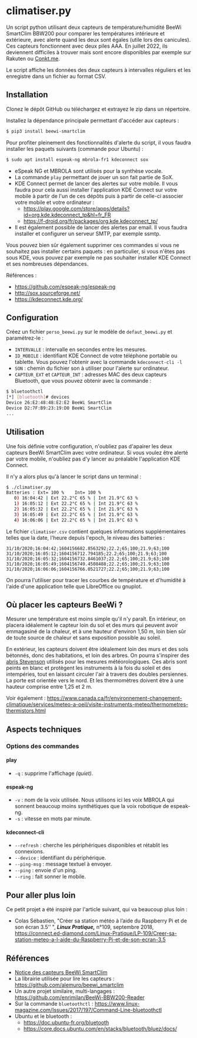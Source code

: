 # climatiser.py

Un script python utilisant deux capteurs de température/humidité BeeWi SmartClim BBW200 pour comparer les températures intérieure et extérieure, avec alerte quand les deux sont égales (utile lors des canicules). Ces capteurs fonctionnent avec deux piles AAA. En juillet 2022, ils deviennent difficiles à trouver mais sont encore disponibles par exemple sur Rakuten ou [Conkt.me](https://conkt.me/pdt/capteur-dhumidite-connecte-bbw200-beewi/).

Le script affiche les données des deux capteurs à intervalles réguliers et les enregistre dans un fichier au format CSV.

## Installation

Clonez le dépôt GitHub ou téléchargez et extrayez le zip dans un répertoire.

Installez la dépendance principale permettant d'accéder aux capteurs :

```bash
$ pip3 install beewi-smartclim
```
Pour profiter pleinement des fonctionnalités d'alerte du script, il vous faudra installer les paquets suivants (commande pour Ubuntu) :

```bash
$ sudo apt install espeak-ng mbrola-fr1 kdeconnect sox
```
* eSpeak NG et MBROLA sont utilisés pour la synthèse vocale.
* La commande `play` permettant de jouer un son fait partie de SoX.
* KDE Connect permet de lancer des alertes sur votre mobile. Il vous faudra pour cela aussi installer l'application KDE Connect sur votre mobile à partir de l'un de ces dépôts  puis à partir de celle-ci associer votre mobile et votre ordinateur :
    * https://play.google.com/store/apps/details?id=org.kde.kdeconnect_tp&hl=fr_FR
    * https://f-droid.org/fr/packages/org.kde.kdeconnect_tp/
* Il est également possible de lancer des alertes par email. Il vous faudra installer et configurer un serveur SMTP, par exemple ssmtp.

Vous pouvez bien sûr également supprimer ces commandes si vous ne souhaitez pas installer certains paquets : en particulier, si vous n'êtes pas sous KDE, vous pouvez par exemple ne pas souhaiter installer KDE Connect et ses nombreuses dépendances.

Références :

* https://github.com/espeak-ng/espeak-ng
* http://sox.sourceforge.net/
* https://kdeconnect.kde.org/


## Configuration

Créez un fichier `perso_beewi.py` sur le modèle de `defaut_beewi.py` et paramétrez-le :

* `INTERVALLE` : intervalle en secondes entre les mesures.
* `ID_MOBILE` : identifiant KDE Connect de votre téléphone portable ou tablette. Vous pouvez l'obtenir avec la commande `kdeconnect-cli -l`
* `SON` : chemin du fichier son à utiliser pour l'alerte sur ordinateur.
* `CAPTEUR_EXT` et `CAPTEUR_INT` : adresses MAC des deux capteurs Bluetooth, que vous pouvez obtenir avec la commande :

```bash
$ bluetoothctl
[*] [bluetooth]# devices
Device 26:E2:48:48:E2:E2 BeeWi SmartClim
Device D2:7F:B9:23:19:D0 BeeWi SmartClim
...
```

## Utilisation

Une fois définie votre configuration, n'oubliez pas d'apairer les deux capteurs BeeWi SmartClim avec votre ordinateur. Si vous voulez être alerté par votre mobile, n'oubliez pas d'y lancer au préalable l'application KDE Connect.

Il n'y a alors plus qu'à lancer le script dans un terminal :

```bash
$ ./climatiser.py
Batteries : Ext= 100 %    Int= 100 %
   0) 16:04:42 | Ext 22.2°C 65 % | Int 21.9°C 63 %
   1) 16:05:12 | Ext 22.2°C 65 % | Int 21.9°C 63 %
   2) 16:05:32 | Ext 22.2°C 65 % | Int 21.9°C 63 %
   3) 16:05:49 | Ext 22.2°C 65 % | Int 21.9°C 63 %
   4) 16:06:06 | Ext 22.2°C 65 % | Int 21.9°C 63 %
```

Le fichier `climatiser.csv` contient quelques informations supplémentaires telles que la date, l'heure depuis l'epoch, le niveau des batteries :

```csv
31/10/2020;16:04:42;1604156682.8563292;22.2;65;100;21.9;63;100
31/10/2020;16:05:12;1604156712.794185;22.2;65;100;21.9;63;100
31/10/2020;16:05:32;1604156732.8461037;22.2;65;100;21.9;63;100
31/10/2020;16:05:49;1604156749.4508488;22.2;65;100;21.9;63;100
31/10/2020;16:06:06;1604156766.0521727;22.2;65;100;21.9;63;100
```
On pourra l'utiliser pour tracer les courbes de température et d'humidité à l'aide d'une application telle que LibreOffice ou gnuplot.

## Où placer les capteurs BeeWi ?

Mesurer une température est moins simple qu'il n'y paraît. En intérieur, on placera idéalement le capteur loin du sol et des murs qui peuvent avoir emmagasiné de la chaleur, et à une hauteur d'environ 1,50 m, loin bien sûr de toute source de chaleur et sans exposition possible au soleil.

En extérieur, les capteurs doivent être idéalement loin des murs et des sols bétonnés, donc des habitations, et loin des arbres. On pourra s'inspirer des [abris Stevenson](https://fr.wikipedia.org/wiki/Abri_Stevenson) utilisés pour les mesures météorologiques. Ces abris sont peints en blanc et protègent les instruments à la fois du soleil et des intempéries, tout en laissant circuler l'air à travers des doubles persiennes. La porte est orientée vers le nord. Et les thermomètres doivent être à une hauteur comprise entre 1,25 et 2 m.

Voir également : https://www.canada.ca/fr/environnement-changement-climatique/services/meteo-a-oeil/visite-instruments-meteo/thermometres-thermistors.html

## Aspects techniques

### Options des commandes

#### play

* `-q` : supprime l'affichage *(quiet).*

#### espeak-ng

* `-v` : nom de la voix utilisée. Nous utilisons ici les voix MBROLA qui sonnent beaucoup moins synthétiques que la voix robotique de espeak-ng.
* `-s` : vitesse en mots par minute.

#### kdeconnect-cli

* `--refresh` : cherche les périphériques disponibles et rétablit les connexions.
* `--device` : identifiant du périphérique.
* `--ping-msg` : message textuel à envoyer.
* `--ping` : envoie d'un ping.
* `--ring` : fait sonner le mobile.

## Pour aller plus loin

Ce petit projet a été inspiré par l'article suivant, qui va beaucoup plus loin :

  * Colas Sébastien, "Créer sa station météo à l’aide du Raspberry Pi et de son écran 3.5’’ ", ***Linux Pratique,*** n°109, septembre 2018, https://connect.ed-diamond.com/Linux-Pratique/LP-109/Creer-sa-station-meteo-a-l-aide-du-Raspberry-Pi-et-de-son-ecran-3.5

## Références

* [Notice des capteurs BeeWi SmartClim](https://fccid.io/pdf.php?id=2321904)
* La librairie utilisée pour lire les capteurs : https://github.com/alemuro/beewi_smartclim
* Un autre projet similaire, multi-langages : https://github.com/enrimilan/BeeWi-BBW200-Reader
* Sur la commande `bluetoothctl` : https://www.linux-magazine.com/Issues/2017/197/Command-Line-bluetoothctl
* Ubuntu et le bluetooth :
    * https://doc.ubuntu-fr.org/bluetooth
    * https://core.docs.ubuntu.com/en/stacks/bluetooth/bluez/docs/
